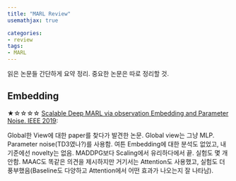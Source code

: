 ```yaml
---
title: "MARL Review"
usemathjax: true

categories:
- review
tags:
- MARL
---
```




읽은 논문들 간단하게 요약 정리. 중요한 논문은 따로 정리할 것.



## Embedding

★☆☆☆☆ [Scalable Deep MARL via observation Embedding and Parameter Noise. IEEE 2019]((https://ieeexplore.ieee.org/abstract/document/8698861)):

Global한 View에 대한 paper를 찾다가 발견한 논문. Global view는 그냥 MLP. Parameter noise(TD3였나?)를 사용함.  여튼 Embedding에 대한 분석도 없었고, 내 기준에선 novelty는 없음. MADDPG보다 Scaling에서 유리하다에서 끝. 실험도 몇 개 안함. MAAC도 똑같은 의견을 제시하지만 거기서는 Attention도 사용했고, 실험도 더 풍부했음(Baseline도 다양하고 Attention에서 어떤 효과가 나오는지 잘 나타남). 